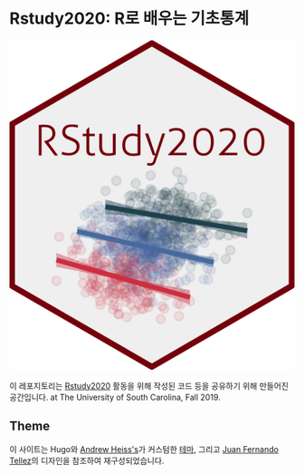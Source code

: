 # Rstudy2020: R로 배우는 기초통계

![](static/images/Rstat.png)


이 레포지토리는 [Rstudy2020](https://rstudy2020.netlify.app) 활동을 위해 작성된 코드 등을 공유하기 위해 만들어진 공간입니다. at The University of South Carolina, Fall 2019. 


## Theme

이 사이트는 Hugo와 [Andrew Heiss's](https://andrewheiss.com)가 커스텀한 [테마](https://github.com/andrewheiss/ath-tufte-hugo_18-19), 그리고 [Juan Fernando Tellez](https://juanftellez.com/)의 디자인을 참조하여 재구성되었습니다.
